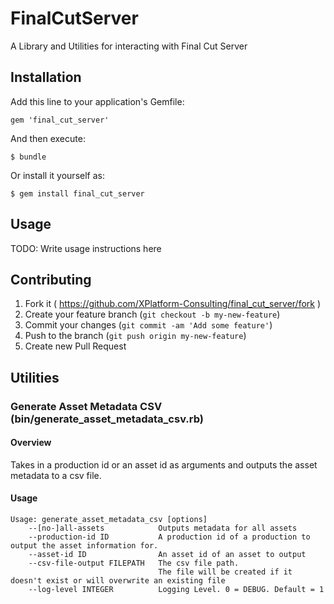 # FinalCutServer

A Library and Utilities for interacting with Final Cut Server

## Installation

Add this line to your application's Gemfile:

    gem 'final_cut_server'

And then execute:

    $ bundle

Or install it yourself as:

    $ gem install final_cut_server

## Usage

TODO: Write usage instructions here

## Contributing

1. Fork it ( https://github.com/XPlatform-Consulting/final_cut_server/fork )
2. Create your feature branch (`git checkout -b my-new-feature`)
3. Commit your changes (`git commit -am 'Add some feature'`)
4. Push to the branch (`git push origin my-new-feature`)
5. Create new Pull Request


## Utilities

### Generate Asset Metadata CSV (bin/generate_asset_metadata_csv.rb)

#### Overview

  Takes in a production id or an asset id as arguments and outputs the asset metadata to a csv file.

#### Usage

    Usage: generate_asset_metadata_csv [options]
        --[no-]all-assets            Outputs metadata for all assets
        --production-id ID           A production id of a production to output the asset information for.
        --asset-id ID                An asset id of an asset to output
        --csv-file-output FILEPATH   The csv file path.
                                     The file will be created if it doesn't exist or will overwrite an existing file
        --log-level INTEGER          Logging Level. 0 = DEBUG. Default = 1